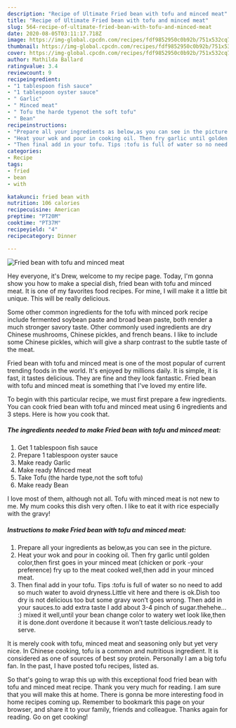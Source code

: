 ```yaml
---
description: "Recipe of Ultimate Fried bean with tofu and minced meat"
title: "Recipe of Ultimate Fried bean with tofu and minced meat"
slug: 564-recipe-of-ultimate-fried-bean-with-tofu-and-minced-meat
date: 2020-08-05T03:11:17.718Z
image: https://img-global.cpcdn.com/recipes/fdf9852950c0b92b/751x532cq70/fried-bean-with-tofu-and-minced-meat-recipe-main-photo.jpg
thumbnail: https://img-global.cpcdn.com/recipes/fdf9852950c0b92b/751x532cq70/fried-bean-with-tofu-and-minced-meat-recipe-main-photo.jpg
cover: https://img-global.cpcdn.com/recipes/fdf9852950c0b92b/751x532cq70/fried-bean-with-tofu-and-minced-meat-recipe-main-photo.jpg
author: Mathilda Ballard
ratingvalue: 3.4
reviewcount: 9
recipeingredient:
- "1 tablespoon fish sauce"
- "1 tablespoon oyster sauce"
- " Garlic"
- " Minced meat"
- " Tofu the harde typenot the soft tofu"
- " Bean"
recipeinstructions:
- "Prepare all your ingredients as below,as you can see in the picture."
- "Heat your wok and pour in cooking oil. Then fry garlic until golden color,then first goes in your minced meat (chicken or pork -your preference) fry up to the meat cooked well,then add in your minced meat."
- "Then final add in your tofu. Tips :tofu is full of water so no need to add so much water to avoid dryness.Little vit here and there is ok.Dish too dry is not delicious too but some gravy won’t goes wrong. Then add in your sauces.to add extra taste I add about 3-4 pinch of sugar.thehehe... :) mixed it well,until your bean change color to watery wet look like,then it is done.dont overdone it because it won’t taste delicious.ready to serve."
categories:
- Recipe
tags:
- fried
- bean
- with

katakunci: fried bean with 
nutrition: 106 calories
recipecuisine: American
preptime: "PT20M"
cooktime: "PT37M"
recipeyield: "4"
recipecategory: Dinner

---
```



![Fried bean with tofu and minced meat](https://img-global.cpcdn.com/recipes/fdf9852950c0b92b/751x532cq70/fried-bean-with-tofu-and-minced-meat-recipe-main-photo.jpg)

Hey everyone, it's Drew, welcome to my recipe page. Today, I'm gonna show you how to make a special dish, fried bean with tofu and minced meat. It is one of my favorites food recipes. For mine, I will make it a little bit unique. This will be really delicious.

Some other common ingredients for the tofu with minced pork recipe include fermented soybean paste and broad bean paste, both render a much stronger savory taste. Other commonly used ingredients are dry Chinese mushrooms, Chinese pickles, and french beans. I like to include some Chinese pickles, which will give a sharp contrast to the subtle taste of the meat.

Fried bean with tofu and minced meat is one of the most popular of current trending foods in the world. It's enjoyed by millions daily. It is simple, it is fast, it tastes delicious. They are fine and they look fantastic. Fried bean with tofu and minced meat is something that I've loved my entire life.


To begin with this particular recipe, we must first prepare a few ingredients. You can cook fried bean with tofu and minced meat using 6 ingredients and 3 steps. Here is how you cook that.

<!--inarticleads1-->

##### The ingredients needed to make Fried bean with tofu and minced meat:

1. Get 1 tablespoon fish sauce
1. Prepare 1 tablespoon oyster sauce
1. Make ready  Garlic
1. Make ready  Minced meat
1. Take  Tofu (the harde type,not the soft tofu)
1. Make ready  Bean


I love most of them, although not all. Tofu with minced meat is not new to me. My mum cooks this dish very often. I like to eat it with rice especially with the gravy! 

<!--inarticleads2-->

##### Instructions to make Fried bean with tofu and minced meat:

1. Prepare all your ingredients as below,as you can see in the picture.
1. Heat your wok and pour in cooking oil. Then fry garlic until golden color,then first goes in your minced meat (chicken or pork -your preference) fry up to the meat cooked well,then add in your minced meat.
1. Then final add in your tofu. Tips :tofu is full of water so no need to add so much water to avoid dryness.Little vit here and there is ok.Dish too dry is not delicious too but some gravy won’t goes wrong. Then add in your sauces.to add extra taste I add about 3-4 pinch of sugar.thehehe... :) mixed it well,until your bean change color to watery wet look like,then it is done.dont overdone it because it won’t taste delicious.ready to serve.


It is merely cook with tofu, minced meat and seasoning only but yet very nice. In Chinese cooking, tofu is a common and nutritious ingredient. It is considered as one of sources of best soy protein. Personally I am a big tofu fan. In the past, I have posted tofu recipes, listed as. 

So that's going to wrap this up with this exceptional food fried bean with tofu and minced meat recipe. Thank you very much for reading. I am sure that you will make this at home. There is gonna be more interesting food in home recipes coming up. Remember to bookmark this page on your browser, and share it to your family, friends and colleague. Thanks again for reading. Go on get cooking!
